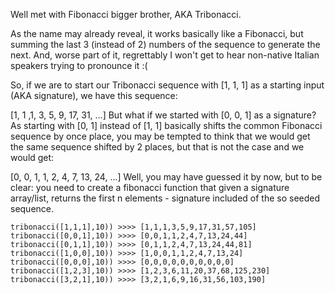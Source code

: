 
Well met with Fibonacci bigger brother, AKA Tribonacci.

As the name may already reveal, it works basically like a Fibonacci, but summing the last 3 (instead of 2) numbers of the sequence to generate the next. And, worse part of it, regrettably I won't get to hear non-native Italian speakers trying to pronounce it :(

So, if we are to start our Tribonacci sequence with [1, 1, 1] as a starting input (AKA signature), we have this sequence:

[1, 1 ,1, 3, 5, 9, 17, 31, ...]
But what if we started with [0, 0, 1] as a signature? As starting with [0, 1] instead of [1, 1] basically shifts the common Fibonacci sequence by once place, you may be tempted to think that we would get the same sequence shifted by 2 places, but that is not the case and we would get:

[0, 0, 1, 1, 2, 4, 7, 13, 24, ...]
Well, you may have guessed it by now, but to be clear: you need to create a fibonacci function that given a signature array/list, returns the first n elements - signature included of the so seeded sequence.



```shell
tribonacci([1,1,1],10)) >>>> [1,1,1,3,5,9,17,31,57,105]
tribonacci([0,0,1],10)) >>>> [0,0,1,1,2,4,7,13,24,44]
tribonacci([0,1,1],10)) >>>> [0,1,1,2,4,7,13,24,44,81]
tribonacci([1,0,0],10)) >>>> [1,0,0,1,1,2,4,7,13,24]
tribonacci([0,0,0],10)) >>>> [0,0,0,0,0,0,0,0,0,0]
tribonacci([1,2,3],10)) >>>> [1,2,3,6,11,20,37,68,125,230]
tribonacci([3,2,1],10)) >>>> [3,2,1,6,9,16,31,56,103,190]
````
